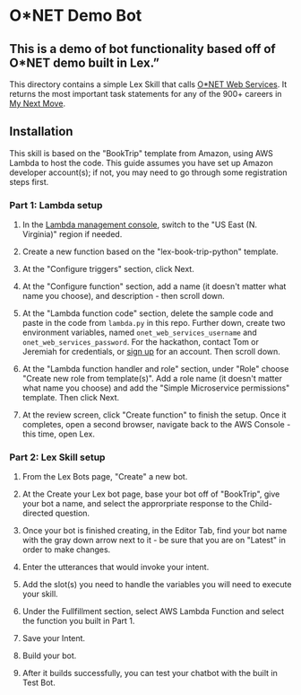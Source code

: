 # O*NET Demo Bot

## This is a demo of bot functionality based off of O*NET demo built in Lex.”

This directory contains a simple Lex Skill that calls [O*NET Web Services](https://services.onetcenter.org/). It returns the most important task statements for any of the 900+ careers in [My Next Move](https://www.mynextmove.org/).

## Installation

This skill is based on the "BookTrip" template from Amazon, using AWS Lambda to host the code. This guide assumes you have set up Amazon developer account(s); if not, you may need to go through some registration steps first.

### Part 1: Lambda setup

1. In the [Lambda management console](https://console.aws.amazon.com/lambda/home), switch to the "US East (N. Virginia)" region if needed.

2. Create a new function based on the "lex-book-trip-python" template.

3. At the "Configure triggers" section, click Next.

4. At the "Configure function" section, add a name (it doesn't matter what name you choose), and description - then scroll down.

5. At the "Lambda function code" section, delete the sample code and paste in the code from `lambda.py` in this repo. Further down, create two environment variables, named `onet_web_services_username` and `onet_web_services_password`. For the hackathon, contact Tom or Jeremiah for credentials, or [sign up](https://services.onetcenter.org/developer/signup) for an account. Then scroll down.

6. At the "Lambda function handler and role" section, under "Role" choose "Create new role from template(s)". Add a role name (it doesn't matter what name you choose) and add the "Simple Microservice permissions" template. Then click Next.

7. At the review screen, click "Create function" to finish the setup. Once it completes, open a second browser, navigate back to the AWS Console - this time, open Lex.


### Part 2: Lex Skill setup

1. From the Lex Bots page, "Create" a new bot.

2. At the Create your Lex bot page, base your bot off of "BookTrip", give your bot a name, and select the approrpriate response to the Child-directed question.

3. Once your bot is finished creating, in the Editor Tab, find your bot name with the gray down arrow next to it - be sure that you are on "Latest" in order to make changes.

4. Enter the utterances that would invoke your intent.

5. Add the slot(s) you need to handle the variables you will need to execute your skill.

6. Under the Fullfillment section, select AWS Lambda Function and select the function you built in Part 1.

7. Save your Intent.

8. Build your bot.

9. After it builds successfully, you can test your chatbot with the built in Test Bot.
